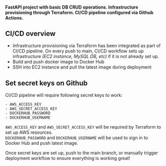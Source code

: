 #### FastAPI project with basic DB CRUD operations. Infrastructure provisioning through Terraform. CI/CD pipeline configured via Github Actions.


## CI/CD overview
* Infrastructure provisioning via Terraform has been integrated as part of CI/CD pipeline.
On every push to main, CI/CD workflow sets up infrastructure _(EC2 instance, MySQL DB, etc)_ if it is not already set up.
* Build and push docker image to Docker Hub
* SSH into EC2 instance and pull the latest image during deployment


## Set secret keys on Github
CI/CD pipeline will require following secret keys to work:
```
- AWS_ACCESS_KEY
- AWS_SECRET_ACCESS_KEY
- DOCKERHUB_PASSWORD
- DOCKERHUB_USERNAME
```

`AWS_ACCESS_KEY` and `AWS_SECRET_ACCESS_KEY` will be required by Terraform to set up AWS resources.  
`DOCKERHUB_PASSWORD` and `DOCKERHUB_USERNAME` will be used to sign in to Docker Hub and push latest image.


Once secret keys are set up, push to the main branch, or manually trigger deployment workflow to ensure everything is working great!
